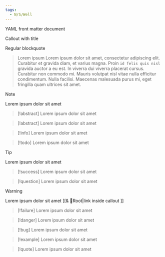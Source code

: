```yaml
---
tags:
  - N/S/Well
---
```


YAML front matter document


Callout with title


Regular blockquote

> Lorem ipsum
> Lorem ipsum dolor sit amet, consectetur adipiscing elit. Curabitur et gravida diam, et varius magna. Proin `id felis quis nisl` gravida auctor a eu est. In viverra dui viverra placerat cursus. Curabitur non commodo mi. Mauris volutpat nisl vitae nulla efficitur condimentum. Nulla facilisi. Maecenas malesuada purus mi, eget fringilla quam ultrices sit amet.


> [!note]
> Lorem ipsum dolor sit amet
>> [!abstract]
>> Lorem ipsum dolor sit amet

> [!abstract]
> Lorem ipsum dolor sit amet

> [!info]
> Lorem ipsum dolor sit amet

> [!todo]
> Lorem ipsum dolor sit amet

> [!tip]
> Lorem ipsum dolor sit amet

> [!success]
> Lorem ipsum dolor sit amet

> [!question]
> Lorem ipsum dolor sit amet

> [!warning]
> Lorem ipsum dolor sit amet  [[& 🌲️Root|link inside callout ]]

> [!failure]
> Lorem ipsum dolor sit amet

> [!danger]
> Lorem ipsum dolor sit amet

> [!bug]
> Lorem ipsum dolor sit amet

> [!example]
> Lorem ipsum dolor sit amet

> [!quote]
> Lorem ipsum dolor sit amet